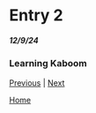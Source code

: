 # Entry 2
##### 12/9/24

### Learning Kaboom 


[Previous](entry01.md) | [Next](entry03.md)

[Home](../README.md)
